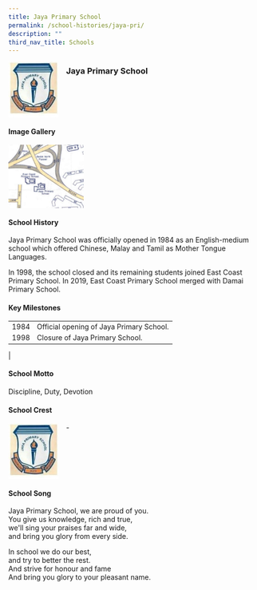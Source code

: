 ```yaml
---
title: Jaya Primary School
permalink: /school-histories/jaya-pri/
description: ""
third_nav_title: Schools
---
```

<img src="/images/jayapri1.png" style="width:20%;margin-right:15px;" align = "left">

### **Jaya Primary School**

<br clear="left">

#### **Image Gallery**

<p><a href="https://d1yxymztqoj7qn.amplifyapp.com/images/jayapri2.jpg">  
<img src="/images/jayapri2.jpg" style="width:30%;margin-right:15px;" align = "left">
</a></p>

<br clear="left">

#### **School History**
Jaya Primary School was officially opened in 1984 as an English-medium school which offered Chinese, Malay and Tamil as Mother Tongue Languages.  
  
In 1998, the school closed and its remaining students joined East Coast Primary School. In 2019, East Coast Primary School merged with Damai Primary School.

#### **Key Milestones**

|  |  |
|:---:|---|
| 1984 | Official opening of Jaya Primary School. |
| 1998 | Closure of Jaya Primary School. |
|

#### **School Motto**
Discipline, Duty, Devotion

#### **School Crest**
<img src="/images/jayapri1.png" style="width:20%;margin-right:15px;" align = "left">

\-

<br clear="left">

#### **School Song**
Jaya Primary School, we are proud of you.<br>
You give us knowledge, rich and true,<br>
we'll sing your praises far and wide,<br>
and bring you glory from every side.

In school we do our best,<br>
and try to better the rest.<br>
And strive for honour and fame<br>
And bring you glory to your pleasant name.
